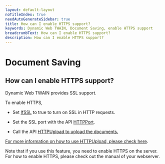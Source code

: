 ```yaml
---
layout: default-layout
noTitleIndex: true
needAutoGenerateSidebar: true
title: How can I enable HTTPS support?
keywords: Dynamic Web TWAIN, Document Saving, enable HTTPS support
breadcrumbText: How can I enable HTTPS support?
description: How can I enable HTTPS support?
---
```


# Document Saving

## How can I enable HTTPS support?

Dynamic Web TWAIN provides SSL support.

To enable HTTPS,

- Set <a href="https://www.dynamsoft.com/web-twain/docs-archive/v17.2.1/info/api/WebTwain_IO.html?ver=17.2.1#ifssl" target="_blank">IfSSL</a> to true to turn on SSL in HTTP requests.

- Set the SSL port with the API <a href="https://www.dynamsoft.com/web-twain/docs-archive/v17.2.1/info/api/WebTwain_IO.html?ver=17.2.1#httpport" target="_blank">HTTPPort</a>.

- Call the API <a href="https://www.dynamsoft.com/web-twain/docs-archive/v17.2.1/info/api/WebTwain_IO.html?ver=17.2.1#httpupload" target="_blank">HTTPUpload to upload the documents.

For more information on how to use HTTPUpload, please check <a href="https://www.dynamsoft.com/web-twain/docs-archive/v17.2.1/info/api/WebTwain_IO.html?ver=17.2.1#httpupload" target="_blank">here</a>.

Note that if you use this feature, you need to enable HTTPS on the server. For how to enable HTTPS, please check out the manual of your webserver.

